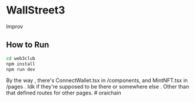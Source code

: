 # WallStreet3
Improv
## How to Run


   ```bash
   cd web3club
   npm install
   npm run dev
   ```
By the way , there's ConnectWallet.tsx in /components, and MintNFT.tsx in /pages . Idk if they're supposed to be there or somewhere else . Other than that defined routes for other pages. 
#   o r a i c h a i n  
 